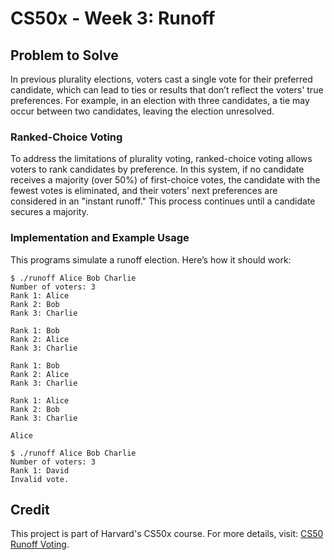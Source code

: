 # CS50x - Week 3: Runoff 

## Problem to Solve

In previous plurality elections, voters cast a single vote for their preferred candidate, which can lead to ties or results that don’t reflect the voters' true preferences. For example, in an election with three candidates, a tie may occur between two candidates, leaving the election unresolved.

### Ranked-Choice Voting
To address the limitations of plurality voting, ranked-choice voting allows voters to rank candidates by preference. In this system, if no candidate receives a majority (over 50%) of first-choice votes, the candidate with the fewest votes is eliminated, and their voters' next preferences are considered in an "instant runoff." This process continues until a candidate secures a majority.

### Implementation and Example Usage

This programs simulate a runoff election. Here’s how it should work:

``` 
$ ./runoff Alice Bob Charlie                                                                        
Number of voters: 3                                                                                 
Rank 1: Alice                                                                                       
Rank 2: Bob                                                                                         
Rank 3: Charlie  

Rank 1: Bob                                                                                         
Rank 2: Alice                                                                                       
Rank 3: Charlie

Rank 1: Bob                                                                                         
Rank 2: Alice                                                                                       
Rank 3: Charlie                                                                                     
                                                                                                    
Rank 1: Alice                                                                                       
Rank 2: Bob                                                                                         
Rank 3: Charlie                                                                                     
                                                                                                    
Alice          
```
```
$ ./runoff Alice Bob Charlie                                                                        
Number of voters: 3                                                                                 
Rank 1: David                                                                                       
Invalid vote. 
```
 
## Credit
This project is part of Harvard's CS50x course. For more details, visit: [CS50 Runoff Voting](https://cs50.harvard.edu/x/2024/psets/3/runoff/).
